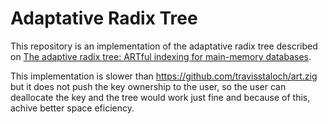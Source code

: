 # Adaptative Radix Tree

This repository is an implementation of the adaptative radix tree described on [The adaptive radix tree: ARTful indexing for main-memory databases](https://ieeexplore.ieee.org/document/6544812).

This implementation is slower than https://github.com/travisstaloch/art.zig but it does not push the key ownership to the user, so the user can deallocate the key and the tree would work just fine and because of this, achive better space eficiency.